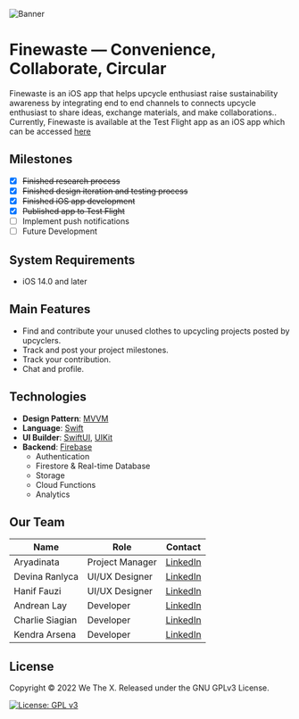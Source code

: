 ![Banner](https://user-images.githubusercontent.com/50937000/149319260-5d19d1ad-0f26-4a2f-9191-b4bc823579e0.png)

# Finewaste — Convenience, Collaborate, Circular
Finewaste is an iOS app that helps upcycle enthusiast raise sustainability awareness by integrating end to end channels to connects upcycle enthusiast to share ideas, exchange materials, and make collaborations.. Currently, Finewaste is available at the Test Flight app as an iOS app which can be accessed [here](https://testflight.apple.com/join/VLACETIt)


## Milestones
- [x] <s>Finished research process</s>
- [x] <s>Finished design iteration and testing process</s>
- [x] <s>Finished iOS app development</s>
- [x] <s>Published app to Test Flight</s>
- [ ] Implement push notifications
- [ ] Future Development

## System Requirements
* iOS 14.0 and later

## Main Features
* Find and contribute your unused clothes to upcycling projects posted by upcyclers.
* Track and post your project milestones.
* Track your contribution.
* Chat and profile.

## Technologies
* **Design Pattern**: [MVVM](https://en.wikipedia.org/wiki/Model–view–viewmodel)
* **Language**: [Swift](https://swift.org)
* **UI Builder**: [SwiftUI](https://developer.apple.com/xcode/swiftui/), [UIKit](https://developer.apple.com/documentation/uikit/)
* **Backend**: [Firebase](https://firebase.google.com/)
  - Authentication
  - Firestore & Real-time Database
  - Storage
  - Cloud Functions
  - Analytics


## Our Team
| Name              | Role            | Contact                                                          |
| ------------------|-----------------|------------------------------------------------------------------|
| Aryadinata        | Project Manager | [LinkedIn](https://www.linkedin.com/in/aryadinata/)              |
| Devina Ranlyca    | UI/UX Designer  | [LinkedIn](https://www.linkedin.com/in/devinaranlyca/)           |
| Hanif Fauzi       | UI/UX Designer  | [LinkedIn](https://www.linkedin.com/in/hanif-fauzi/)             |
| Andrean Lay       | Developer       | [LinkedIn](https://www.linkedin.com/in/andrean-lay/)             |
| Charlie Siagian   | Developer       | [LinkedIn](https://www.linkedin.com/in/charlie-siagian-326ba68a/)|
| Kendra Arsena     | Developer       | [LinkedIn](https://www.linkedin.com/in/kendraarsena/)            |

## License
Copyright © 2022 We The X. Released under the GNU GPLv3 License.

[![License: GPL v3](https://img.shields.io/badge/License-GPLv3-blue.svg)](https://www.gnu.org/licenses/gpl-3.0)
